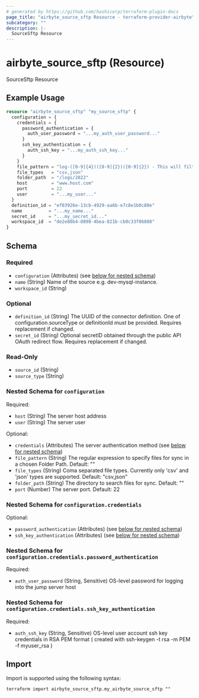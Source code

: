 ```yaml
---
# generated by https://github.com/hashicorp/terraform-plugin-docs
page_title: "airbyte_source_sftp Resource - terraform-provider-airbyte"
subcategory: ""
description: |-
  SourceSftp Resource
---
```


# airbyte_source_sftp (Resource)

SourceSftp Resource

## Example Usage

```terraform
resource "airbyte_source_sftp" "my_source_sftp" {
  configuration = {
    credentials = {
      password_authentication = {
        auth_user_password = "...my_auth_user_password..."
      }
      ssh_key_authentication = {
        auth_ssh_key = "...my_auth_ssh_key..."
      }
    }
    file_pattern = "log-([0-9]{4})([0-9]{2})([0-9]{2}) - This will filter files which  `log-yearmmdd`"
    file_types   = "csv,json"
    folder_path  = "/logs/2022"
    host         = "www.host.com"
    port         = 22
    user         = "...my_user..."
  }
  definition_id = "ef03926e-13cb-4929-aa6b-e7c8e1b0c80e"
  name          = "...my_name..."
  secret_id     = "...my_secret_id..."
  workspace_id  = "de2e80b4-0898-4bea-821b-cb0c33f06888"
}
```

<!-- schema generated by tfplugindocs -->
## Schema

### Required

- `configuration` (Attributes) (see [below for nested schema](#nestedatt--configuration))
- `name` (String) Name of the source e.g. dev-mysql-instance.
- `workspace_id` (String)

### Optional

- `definition_id` (String) The UUID of the connector definition. One of configuration.sourceType or definitionId must be provided. Requires replacement if changed.
- `secret_id` (String) Optional secretID obtained through the public API OAuth redirect flow. Requires replacement if changed.

### Read-Only

- `source_id` (String)
- `source_type` (String)

<a id="nestedatt--configuration"></a>
### Nested Schema for `configuration`

Required:

- `host` (String) The server host address
- `user` (String) The server user

Optional:

- `credentials` (Attributes) The server authentication method (see [below for nested schema](#nestedatt--configuration--credentials))
- `file_pattern` (String) The regular expression to specify files for sync in a chosen Folder Path. Default: ""
- `file_types` (String) Coma separated file types. Currently only 'csv' and 'json' types are supported. Default: "csv,json"
- `folder_path` (String) The directory to search files for sync. Default: ""
- `port` (Number) The server port. Default: 22

<a id="nestedatt--configuration--credentials"></a>
### Nested Schema for `configuration.credentials`

Optional:

- `password_authentication` (Attributes) (see [below for nested schema](#nestedatt--configuration--credentials--password_authentication))
- `ssh_key_authentication` (Attributes) (see [below for nested schema](#nestedatt--configuration--credentials--ssh_key_authentication))

<a id="nestedatt--configuration--credentials--password_authentication"></a>
### Nested Schema for `configuration.credentials.password_authentication`

Required:

- `auth_user_password` (String, Sensitive) OS-level password for logging into the jump server host


<a id="nestedatt--configuration--credentials--ssh_key_authentication"></a>
### Nested Schema for `configuration.credentials.ssh_key_authentication`

Required:

- `auth_ssh_key` (String, Sensitive) OS-level user account ssh key credentials in RSA PEM format ( created with ssh-keygen -t rsa -m PEM -f myuser_rsa )

## Import

Import is supported using the following syntax:

```shell
terraform import airbyte_source_sftp.my_airbyte_source_sftp ""
```
